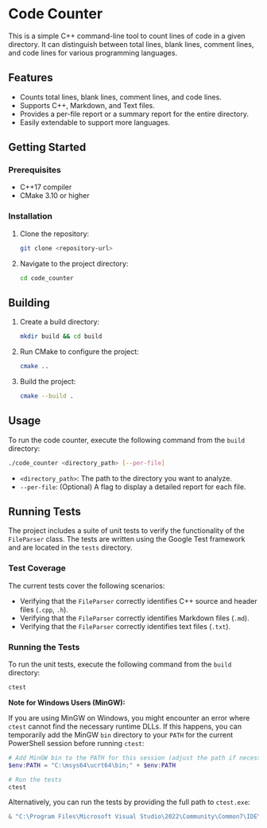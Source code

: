 # Code Counter

This is a simple C++ command-line tool to count lines of code in a given directory. It can distinguish between total lines, blank lines, comment lines, and code lines for various programming languages.

## Features

- Counts total lines, blank lines, comment lines, and code lines.
- Supports C++, Markdown, and Text files.
- Provides a per-file report or a summary report for the entire directory.
- Easily extendable to support more languages.

## Getting Started

### Prerequisites

- C++17 compiler
- CMake 3.10 or higher

### Installation

1. Clone the repository:
   ```sh
   git clone <repository-url>
   ```
2. Navigate to the project directory:
   ```sh
   cd code_counter
   ```

## Building

1. Create a build directory:
   ```sh
   mkdir build && cd build
   ```
2. Run CMake to configure the project:
   ```sh
   cmake ..
   ```
3. Build the project:
   ```sh
   cmake --build .
   ```

## Usage

To run the code counter, execute the following command from the `build` directory:

```sh
./code_counter <directory_path> [--per-file]
```

- `<directory_path>`: The path to the directory you want to analyze.
- `--per-file`: (Optional) A flag to display a detailed report for each file.

## Running Tests

The project includes a suite of unit tests to verify the functionality of the `FileParser` class. The tests are written using the Google Test framework and are located in the `tests` directory.

### Test Coverage

The current tests cover the following scenarios:

- Verifying that the `FileParser` correctly identifies C++ source and header files (`.cpp`, `.h`).
- Verifying that the `FileParser` correctly identifies Markdown files (`.md`).
- Verifying that the `FileParser` correctly identifies text files (`.txt`).

### Running the Tests

To run the unit tests, execute the following command from the `build` directory:

```sh
ctest
```

**Note for Windows Users (MinGW):**

If you are using MinGW on Windows, you might encounter an error where `ctest` cannot find the necessary runtime DLLs. If this happens, you can temporarily add the MinGW `bin` directory to your `PATH` for the current PowerShell session before running `ctest`:

```powershell
# Add MinGW bin to the PATH for this session (adjust the path if necessary)
$env:PATH = "C:\msys64\ucrt64\bin;" + $env:PATH

# Run the tests
ctest
```

Alternatively, you can run the tests by providing the full path to `ctest.exe`:

```powershell
& "C:\Program Files\Microsoft Visual Studio\2022\Community\Common7\IDE\CommonExtensions\Microsoft\CMake\CMake\bin\ctest.exe"
```
